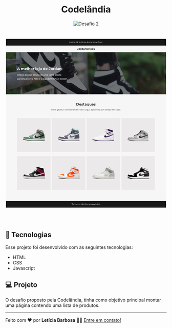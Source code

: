 <h1 align="center">
  Codelândia
</h1>

<p align="center">
  <img src="https://img.shields.io/static/v1?label=Desafio&message=02&color=8257E5&labelColor=000000" alt="Desafio 2" />
</p>

<h1 align="center">
    <img style="width: 500px;" alt="Desafio 2" src="images/JordanShoes.png"/>
</h1>

<br>

## 🧪 Tecnologias

Esse projeto foi desenvolvido com as seguintes tecnologias:

- HTML
- CSS
- Javascript

## 💻 Projeto
O desafio proposto pela Codelândia, tinha como objetivo principal montar uma página contendo uma lista de produtos.

---

Feito com ❤️ por <strong>Letícia Barbosa</strong> 👋🏽 [Entre em contato!](https://www.linkedin.com/in/let%C3%ADcia-barbosa-58a782193/)
